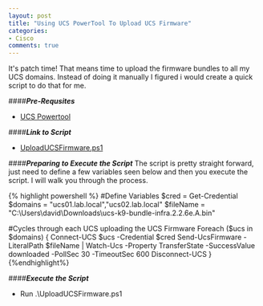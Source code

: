 ```yaml
---
layout: post
title: "Using UCS PowerTool To Upload UCS Firmware"
categories:
- Cisco
comments: true
---
```

It's patch time! That means time to upload the firmware bundles to all my UCS domains. Instead of doing it manually I figured i would create a quick script to do that for me.

####***Pre-Requsites***
- [UCS Powertool](https://communities.cisco.com/docs/DOC-53838)

####***Link to Script***
- [UploadUCSFirmware.ps1](https://github.com/dstamen/UCS-PowerTool/blob/master/UploadUCSFirmware.ps1)

####***Preparing to Execute the Script***
The script is pretty straight forward, just need to define a few variables seen below and then you execute the script. I will walk you through the process.

{% highlight powershell %}
#Define Variables
$cred = Get-Credential
$domains = "ucs01.lab.local","ucs02.lab.local"
$fileName = "C:\Users\david\Downloads\ucs-k9-bundle-infra.2.2.6e.A.bin"

#Cycles through each UCS uploading the UCS Firmware
Foreach ($ucs in $domains) {
  Connect-UCS $ucs -Credential $cred
  Send-UcsFirmware -LiteralPath $fileName | Watch-Ucs -Property TransferState -SuccessValue downloaded -PollSec 30 -TimeoutSec 600
  Disconnect-UCS
}
{%endhighlight%}

####***Execute the Script***
- Run .\UploadUCSFirmware.ps1
